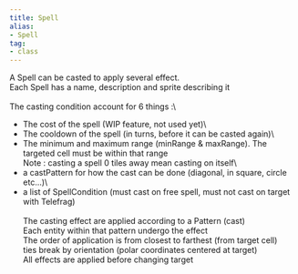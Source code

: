 ```yaml
---
title: Spell
alias: 
- Spell
tag: 
- class
---
```

A Spell can be casted to apply several effect.\
Each Spell has a name, description and sprite describing it\
\
The casting condition account for 6 things :\
- The cost of the spell (WIP feature, not used yet)\
- The cooldown of the spell (in turns, before it can be casted again)\
- The minimum and maximum range (minRange & maxRange). The targeted cell must be within that range\
Note : casting a spell 0 tiles away mean casting on itself\
- a castPattern for how the cast can be done (diagonal, in square, circle etc...)\
- a list of SpellCondition (must cast on free spell, must not cast on target with Telefrag)\
\
The casting effect are applied according to a Pattern (cast)\
Each entity within that pattern undergo the effect\
The order of application is from closest to farthest (from target cell)\
ties break by orientation (polar coordinates centered at target)\
All effects are applied before changing target
